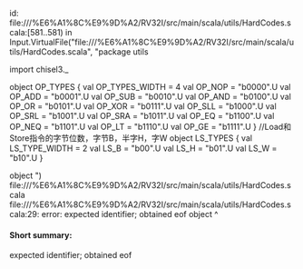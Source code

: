 id: file://<HOME>/%E6%A1%8C%E9%9D%A2/RV32I/src/main/scala/utils/HardCodes.scala:[581..581) in Input.VirtualFile("file://<HOME>/%E6%A1%8C%E9%9D%A2/RV32I/src/main/scala/utils/HardCodes.scala", "package utils

import chisel3._

object OP_TYPES {
    val OP_TYPES_WIDTH = 4
    val OP_NOP = "b0000".U
    val OP_ADD = "b0001".U
    val OP_SUB = "b0010".U
    val OP_AND = "b0100".U
    val OP_OR = "b0101".U
    val OP_XOR = "b0111".U
    val OP_SLL = "b1000".U
    val OP_SRL = "b1001".U
    val OP_SRA = "b1011".U
    val OP_EQ = "b1100".U
    val OP_NEQ = "b1101".U
    val OP_LT = "b1110".U
    val OP_GE = "b1111".U
}
//Load和Store指令的字节位数，字节B，半字H，字W
object LS_TYPES {
    val LS_TYPE_WIDTH = 2
    val LS_B = "b00".U
    val LS_H = "b01".U
    val LS_W = "b10".U
}

object ")
file://<HOME>/%E6%A1%8C%E9%9D%A2/RV32I/src/main/scala/utils/HardCodes.scala
file://<HOME>/%E6%A1%8C%E9%9D%A2/RV32I/src/main/scala/utils/HardCodes.scala:29: error: expected identifier; obtained eof
object 
       ^
#### Short summary: 

expected identifier; obtained eof